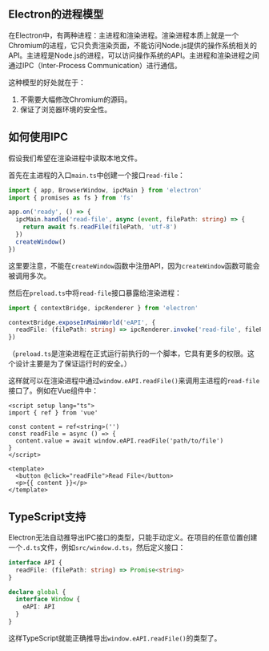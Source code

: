 ## Electron的进程模型

在Electron中，有两种进程：主进程和渲染进程。渲染进程本质上就是一个Chromium的进程，它只负责渲染页面，不能访问Node.js提供的操作系统相关的API。主进程是Node.js的进程，可以访问操作系统的API。主进程和渲染进程之间通过IPC（Inter-Process Communication）进行通信。

这种模型的好处就在于：

1. 不需要大幅修改Chromium的源码。
2. 保证了浏览器环境的安全性。

## 如何使用IPC

假设我们希望在渲染进程中读取本地文件。

首先在主进程的入口`main.ts`中创建一个接口`read-file`：

```typescript
import { app, BrowserWindow, ipcMain } from 'electron'
import { promises as fs } from 'fs'

app.on('ready', () => {
  ipcMain.handle('read-file', async (event, filePath: string) => {
    return await fs.readFile(filePath, 'utf-8')
  })
  createWindow()
})
```

这里要注意，不能在`createWindow`函数中注册API，因为`createWindow`函数可能会被调用多次。

然后在`preload.ts`中将`read-file`接口暴露给渲染进程：

```typescript
import { contextBridge, ipcRenderer } from 'electron'

contextBridge.exposeInMainWorld('eAPI', {
  readFile: (filePath: string) => ipcRenderer.invoke('read-file', filePath),
})
```

（`preload.ts`是渲染进程在正式运行前执行的一个脚本，它具有更多的权限。这个设计主要是为了保证运行时的安全。）

这样就可以在渲染进程中通过`window.eAPI.readFile()`来调用主进程的`read-file`接口了。例如在Vue组件中：

```vue
<script setup lang="ts">
import { ref } from 'vue'

const content = ref<string>('')
const readFile = async () => {
  content.value = await window.eAPI.readFile('path/to/file')
}
</script>

<template>
  <button @click="readFile">Read File</button>
  <p>{{ content }}</p>
</template>
```

## TypeScript支持

Electron无法自动推导出IPC接口的类型，只能手动定义。在项目的任意位置创建一个`.d.ts`文件，例如`src/window.d.ts`，然后定义接口：

```typescript
interface API {
  readFile: (filePath: string) => Promise<string>
}

declare global {
  interface Window {
    eAPI: API
  }
}
```

这样TypeScript就能正确推导出`window.eAPI.readFile()`的类型了。
